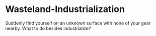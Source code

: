# Wasteland-Industrialization
 Suddenly find yourself on an unknown surface with none of your gear nearby. What to do besides industrialize?
